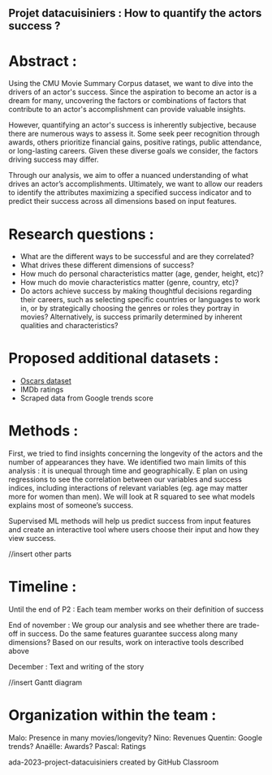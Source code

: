 ## Projet datacuisiniers : How to quantify the actors success ? ##

# Abstract : #
Using the CMU Movie Summary Corpus dataset, we want to dive into the drivers of an actor's success. Since the aspiration to become an actor is a dream for many, uncovering the factors or combinations of factors that contribute to an actor's accomplishment can provide valuable insights.

However, quantifying an actor's success is inherently subjective, because there are numerous ways to assess it. Some seek peer recognition through awards, others prioritize financial gains, positive ratings, public attendance, or long-lasting careers. Given these diverse goals we consider, the factors driving success may differ.

Through our analysis, we aim to offer a nuanced understanding of what drives an actor’s accomplishments. Ultimately, we want to allow our readers to identify the attributes maximizing a specified success indicator and to predict their success across all dimensions based on input features.

# Research questions : #
- What are the different ways to be successful and are they correlated?
- What drives these different dimensions of success?
- How much do personal characteristics matter (age, gender, height, etc)?
- How much do movie characteristics matter (genre, country, etc)?
- Do actors achieve success by making thoughtful decisions regarding their careers, such as selecting specific countries or languages to work in, or by strategically choosing the genres or roles they portray in movies? Alternatively, is success primarily determined by inherent qualities and characteristics?


# Proposed additional datasets : #
- [Oscars dataset](https://www.kaggle.com/datasets/unanimad/the-oscar-award)
- IMDb ratings
- Scraped data from Google trends score 

# Methods : #

First, we tried to find insights concerning the longevity of the actors and the number of appearances they have. We identified two main limits of this analysis : it is unequal through time and geographically. 
E plan on using regressions to see the correlation between our variables and success indices, including interactions of relevant variables (eg. age may matter more for women than men). We will look at R squared to see what models explains most of someone’s success.

Supervised ML methods will help us predict success from input features and create an interactive tool where users choose their input and how they view success.

//insert other parts

# Timeline : #

Until the end of P2 : Each team member works on their definition of success

End of november : 
We group our analysis and see whether there are trade-off in success. Do the same features guarantee success along many dimensions? 
Based on our results, work on interactive tools described above

December : Text and writing of the story

//insert Gantt diagram

# Organization within the team : #

  Malo: Presence in many movies/longevity?
  Nino: Revenues
  Quentin: Google trends?
  Anaëlle: Awards?
  Pascal: Ratings

ada-2023-project-datacuisiniers created by GitHub Classroom

